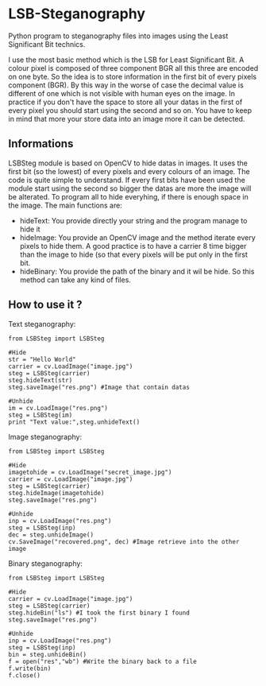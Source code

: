 LSB-Steganography
=================

Python program to steganography files into images using the Least Significant Bit technics.

I use the most basic method which is the LSB for Least Significant Bit. A colour pixel is composed of three component BGR all this three are encoded on one byte. So the idea is to store information in the first bit of every pixels component (BGR). By this way in the worse of case the decimal value is different of one which is not visible with human eyes on the image. In practice if you don't have the space to store all your datas in the first of every pixel you should start using the second and so on. You have to keep in mind that more your store data into an image more it can be detected.


Informations
--------------

LSBSteg module is based on OpenCV to hide datas in images. It uses the first bit (so the lowest) of every pixels and every colours
of an image. The code is quite simple to understand. If every first bits have been used the module start using the second so bigger the datas are more the image will be alterated.
To program all to hide everyhing, if there is enough space in the image. The main functions are:

* hideText: You provide directly your string and the program manage to hide it
* hideImage: You provide an OpenCV image and the method iterate every pixels to hide them. A good practice is to have a carrier 8 time bigger than the image to hide (so that every pixels will be put only in the first bit.
* hideBinary: You provide the path of the binary and it wil be hide. So this method can take any kind of files.

How to use it ?
---------------

Text steganography:

    from LSBSteg import LSBSteg

    #Hide
    str = "Hello World"
    carrier = cv.LoadImage("image.jpg")
    steg = LSBSteg(carrier)
    steg.hideText(str)
    steg.saveImage("res.png") #Image that contain datas

    #Unhide    
    im = cv.LoadImage("res.png")
    steg = LSBSteg(im)
    print "Text value:",steg.unhideText()

Image steganography:

    from LSBSteg import LSBSteg

    #Hide
    imagetohide = cv.LoadImage("secret_image.jpg")
    carrier = cv.LoadImage("image.jpg")
    steg = LSBSteg(carrier)
    steg.hideImage(imagetohide)
    steg.saveImage("res.png")

    #Unhide
    inp = cv.LoadImage("res.png")
    steg = LSBSteg(inp)
    dec = steg.unhideImage()
    cv.SaveImage("recovered.png", dec) #Image retrieve into the other image

Binary steganography:

    from LSBSteg import LSBSteg

    #Hide
    carrier = cv.LoadImage("image.jpg")
    steg = LSBSteg(carrier)
    steg.hideBin("ls") #I took the first binary I found
    steg.saveImage("res.png")

    #Unhide
    inp = cv.LoadImage("res.png")
    steg = LSBSteg(inp)
    bin = steg.unhideBin()
    f = open("res","wb") #Write the binary back to a file
    f.write(bin)
    f.close()